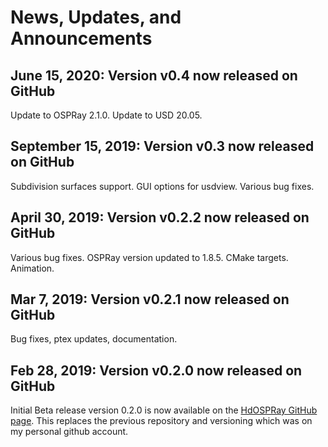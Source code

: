 News, Updates, and Announcements
================================

June 15, 2020: Version v0.4 now released on GitHub
--------------------------------------------------

Update to OSPRay 2.1.0.  Update to USD 20.05.

September 15, 2019: Version v0.3 now released on GitHub
--------------------------------------------------

Subdivision surfaces support. GUI options 
for usdview.  Various bug fixes.

April 30, 2019: Version v0.2.2 now released on GitHub
--------------------------------------------------

Various bug fixes.  OSPRay version updated to 1.8.5.  CMake targets.  Animation.

Mar 7, 2019: Version v0.2.1 now released on GitHub
--------------------------------------------------

Bug fixes, ptex updates, documentation.

Feb 28, 2019: Version v0.2.0 now released on GitHub
--------------------------------------------------

Initial Beta release version 0.2.0 is now available on the [HdOSPRay
GitHub page](https://github.com/ospray/hdospray/releases/v0.2.0).
This replaces the previous repository and versioning which was on my
personal github account.

